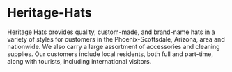 # Heritage-Hats
Heritage Hats provides quality, custom-made, and brand-name hats in a variety of styles for customers in the Phoenix-Scottsdale, Arizona, area and nationwide. We also carry a large assortment of accessories and cleaning supplies. Our customers include local residents, both full and part-time, along with tourists, including international visitors.
